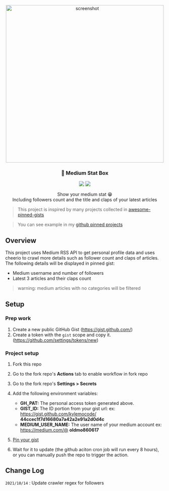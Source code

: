 <p align="center">
   <img src="https://i.imgur.com/lTFt1CF.png" alt="screenshot" width="500">
  <h3 align="center">📌 Medium Stat Box</h3>
</p>

<p align="center">
   <img src="https://img.shields.io/badge/language-typescript-blue?style"/>
   <img src="https://img.shields.io/github/stars/kylemocode/medium-stat-box"/>
</p>
<p align="center">
   Show your medium stat 😁
   <br/>
   Including followers count and the title and claps of your latest articles
</p>

> This project is inspired by many projects collected in [awesome-pinned-gists](https://github.com/matchai/awesome-pinned-gists)

> You can see example in my [github pinned projects](https://github.com/kylemocode)

## Overview
This project uses Medium RSS API to get personal profile data and uses cheerio to crawl more details such as follower count and claps of articles. The following details will be displayed in pinned gist:
- Medium username and number of followers
- Latest 3 articles and their claps count

> warning: medium articles with no categories will be filtered

## Setup

### Prep work
1. Create a new public GitHub Gist (https://gist.github.com/)
2. Create a token with the `gist` scope and copy it. (https://github.com/settings/tokens/new)

### Project setup

1. Fork this repo
2. Go to the fork repo's **Actions** tab to enable workflow in fork repo
3. Go to the fork repo's **Settings > Secrets**
4. Add the following environment variables:
   - **GH_PAT:** The personal access token generated above.
   - **GIST_ID:** The ID portion from your gist url:
    ex: https://gist.github.com/kylemocode/ **44ccec1f7d16680a7a42a2e91a2d0d4c**
   - **MEDIUM_USER_NAME:** The user name of your medium account
    ex: https://medium.com/@ **oldmo860617** 

5. [Pin your gist](https://docs.github.com/en/github/setting-up-and-managing-your-github-profile/pinning-items-to-your-profile)
6. Wait for it to update (the github aciton cron job will run every 8 hours), or you can manually push the repo to trigger the action.

## Change Log

`2021/10/14` : Update crawler regex for followers
